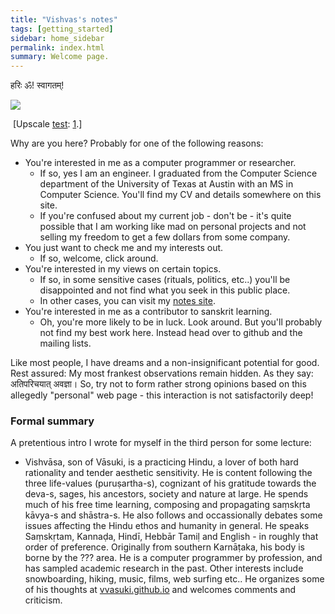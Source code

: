 ```yaml
---
title: "Vishvas's notes"
tags: [getting_started]
sidebar: home_sidebar
permalink: index.html
summary: Welcome page.
---
```


हरिः ॐ! स्वागतम्!

[![](http://i.imgur.com/qnW6VIL.png)](http://i.imgur.com/qnW6VIL.png)

 \[Upscale [test](http://waifu2x.udp.jp/): [1](http://i.imgur.com/qnW6VIL.png).\]

  

Why are you here? Probably for one of the following reasons:

- You're interested in me as a computer programmer or researcher.
  - If so, yes I am an engineer. I graduated from the Computer Science department of the University of Texas at Austin with an MS in Computer Science. You'll find my CV and details somewhere on this site.
  - If you're confused about my current job - don't be - it's quite possible that I am working like mad on personal projects and not selling my freedom to get a few dollars from some company.
- You just want to check me and my interests out.
  - If so, welcome, click around.
- You're interested in my views on certain topics.
  - If so, in some sensitive cases (rituals, politics, etc..) you'll be disappointed and not find what you seek in this public place.
  - In other cases, you can visit my [notes site](notes/).
- You're interested in me as a contributor to sanskrit learning.
  - Oh, you're more likely to be in luck. Look around. But you'll probably not find my best work here. Instead head over to github and the mailing lists.
  
Like most people, I have dreams and a non-insignificant potential for good. Rest assured: My most frankest observations remain hidden. As they say: अतिपरिचयात् अवज्ञा। So, try not to form rather strong opinions based on this allegedly "personal" web page - this interaction is not satisfactorily deep! 

### Formal summary

A pretentious intro I wrote for myself in the third person for some lecture:

- Vishvāsa, son of Vāsuki​, is a practicing Hindu, a lover of both hard rationality and tender aesthetic sensitivity. He is content following the three life-values (puruṣartha-s), cognizant of his gratitude towards the deva-s, sages, his ancestors, society and nature at large. He spends much of his free time learning, composing and propagating saṃskṛta kāvya-s and shāstra-s. He also follows and occassionally debates some issues affecting the Hindu ethos and humanity in general. He speaks Saṃskṛtam, Kannaḍa, Hindī, Hebbār Tamiḷ and English - in roughly that order of preference. Originally from southern Karnāṭaka, his body is borne by the ??? area. He is a computer programmer by profession, and has sampled academic research in the past. Other interests include snowboarding, hiking, music, films, web surfing etc.. He organizes some of his thoughts at [vvasuki.github.io](http://vvasuki.github.io) and welcomes comments and criticism.
